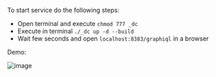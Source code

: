 To start service do the following steps:

- Open terminal and execute `chmod 777 _dc`
- Execute in terminal `./_dc up -d --build`
- Wait few seconds and open `localhost:8383/graphiql` in a browser

Demo:

![image](https://user-images.githubusercontent.com/4786289/72053466-c3093100-32cf-11ea-9c5a-821634f43931.png)

